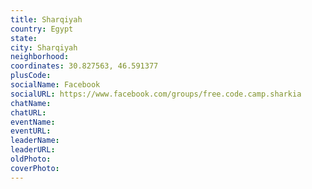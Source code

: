 ```yaml
---
title: Sharqiyah
country: Egypt
state: 
city: Sharqiyah
neighborhood: 
coordinates: 30.827563, 46.591377
plusCode:
socialName: Facebook
socialURL: https://www.facebook.com/groups/free.code.camp.sharkia
chatName:
chatURL:
eventName:
eventURL:
leaderName:
leaderURL:
oldPhoto: 
coverPhoto:
---
```

